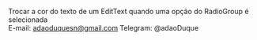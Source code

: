 Trocar a cor do texto de um EditText quando uma opção do RadioGroup é selecionada
<br />
E-mail: adaoduquesn@gmail.com
Telegram: @adaoDuque